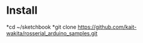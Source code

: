 Install
==========
*cd ~/sketchbook
*git clone https://github.com/kait-wakita/rosserial_arduino_samples.git
